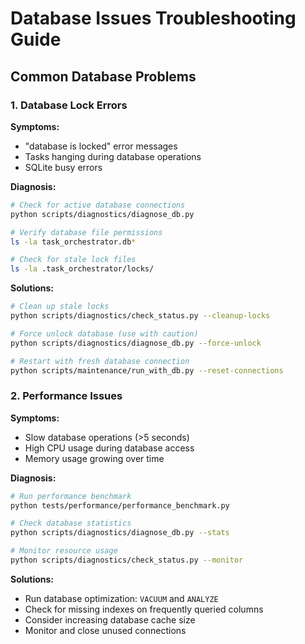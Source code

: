# Database Issues Troubleshooting Guide

## Common Database Problems

### 1. Database Lock Errors

**Symptoms:**
- "database is locked" error messages
- Tasks hanging during database operations  
- SQLite busy errors

**Diagnosis:**
```bash
# Check for active database connections
python scripts/diagnostics/diagnose_db.py

# Verify database file permissions
ls -la task_orchestrator.db*

# Check for stale lock files
ls -la .task_orchestrator/locks/
```

**Solutions:**
```bash
# Clean up stale locks
python scripts/diagnostics/check_status.py --cleanup-locks

# Force unlock database (use with caution)
python scripts/diagnostics/diagnose_db.py --force-unlock

# Restart with fresh database connection
python scripts/maintenance/run_with_db.py --reset-connections
```

### 2. Performance Issues

**Symptoms:**
- Slow database operations (>5 seconds)
- High CPU usage during database access
- Memory usage growing over time

**Diagnosis:**
```bash
# Run performance benchmark
python tests/performance/performance_benchmark.py

# Check database statistics  
python scripts/diagnostics/diagnose_db.py --stats

# Monitor resource usage
python scripts/diagnostics/check_status.py --monitor
```

**Solutions:**
- Run database optimization: `VACUUM` and `ANALYZE`
- Check for missing indexes on frequently queried columns
- Consider increasing database cache size
- Monitor and close unused connections
